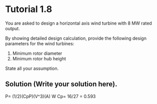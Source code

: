 # Tutorial 1.8

You are asked to design a horizontal axis wind turbine with 8 MW rated output.

By showing detailed design calculation, provide the following design parameters for the wind turbines:

1. Minimum rotor diameter
1. Minimum rotor hub height

State all your assumption.

## Solution (Write your solution here).
P= (1/2)(CpP)(V^3)(A) W
Cp= 16/27 = 0.593


